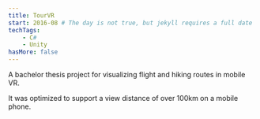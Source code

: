 ```yaml
---
title: TourVR
start: 2016-08 # The day is not true, but jekyll requires a full date
techTags:
    - C#
    - Unity
hasMore: false
---
```


A bachelor thesis project for visualizing flight and hiking routes in mobile VR.

It was optimized to support a view distance of over 100km on a mobile phone.

<!--more-->